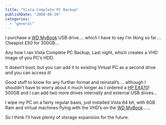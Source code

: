 ```yaml
---
title: "Vista Complete PC Backup"
publishDate: "2008-06-26"
categories: 
  - "general"
---
```


I purchase a [WD MyBook](https://www.wdc.com/en/products/products.asp?driveid=353) USB drive…. which I have to say I’m liking so far…. Cheapist £50 for 300GB…

Any how I ran Vista Complete PC Backup, Last night, which creates a VHD image of you PC’s HDD.

It doesn’t boot, but you can add it to existing Virtual PC as a second drive and you can access it!

Good stuff to know for any further format and reinstall’s…. although I shouldn’t have to worry about it much longer as I ordered a [HP EX470](https://www.shopping.hp.com/product/notebook/notebook_hp/home_servers/1/accessories/GG795AA%2523ABA;HHOJSID=2gGsLjtJwM8zGlV3q2BMZfzF8hHjyLr9Tm6Bv5xkMbj6DXhRM5WG!353987858)!  500GB and I can add two more drives internally and external USB drives…

I wipe my PC on a fairly regular basis, just installed Vista 64 bit, with 8GB Ram and virtual machines flying with the VHD’s on the [WD MyBook](https://www.wdc.com/en/products/products.asp?driveid=353)……

So I think I’ll have plenty of storage expansion for the future.
